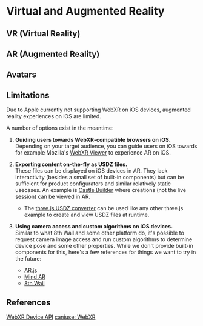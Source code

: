 # Virtual and Augmented Reality

## VR (Virtual Reality)

## AR (Augmented Reality)

## Avatars

## Limitations

Due to Apple currently not supporting WebXR on iOS devices, augmented reality experiences on iOS are limited.  

A number of options exist in the meantime:  

1. **Guiding users towards WebXR-compatible browsers on iOS.**
   Depending on your target audience, you can guide users on iOS towards for example Mozilla's [WebXR Viewer](https://apps.apple.com/de/app/webxr-viewer/id1295998056) to experience AR on iOS.  
   
3. **Exporting content on-the-fly as USDZ files.**  
   These files can be displayed on iOS devices in AR. They lack interactivity (besides a small set of built-in components) but can be sufficient for product configurators and similar relatively static usecases.
   An example is [Castle Builder](https://castle.needle.tools) where creations (not the live session) can be viewed in AR.
   - The [three.js USDZ converter](https://threejs.org/examples/misc_exporter_usdz.html) can be used like any other three.js example to create and view USDZ files at runtime.

2. **Using camera access and custom algorithms on iOS devices.**  
   Similar to what 8th Wall and some other platform do, it's possible to request camera image access and run custom algorithms to determine device pose and some other properties.
   While we don't provide built-in components for this, here's a few references for things we want to try in the future:
   - [AR.js](https://github.com/AR-js-org/AR.js)
   - [Mind AR](https://github.com/hiukim/mind-ar-js)
   - [8th Wall](https://www.8thwall.com/)

## References

[WebXR Device API](https://www.w3.org/TR/webxr/)
[caniuse: WebXR](https://caniuse.com/webxr)
